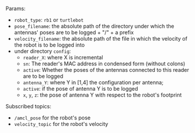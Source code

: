 Params:
- `robot_type`: `rb1` or `turtlebot`
- `pose_filename`: the absolute path of the directory under which the antennas'
poses are to be logged + "/" + a prefix
- `velocity_filename`: the absolute path of the file in which the velocity of
the robot is to be logged into
- under directory `config`:
  - `reader_X`: where X is incremental
  - `sn`: The reader's MAC address in condensed form (without colons)
  - `active`: Whether the poses of the antennas connected to this reader are
  to be logged
  - `antenna_Y`: where Y in [1,4] the configuration per antenna;
  - `active`: if the pose of antenna Y is to be logged
  - `x`, `y`, `z`: the pose of antenna Y with respect to the robot's footprint


Subscribed topics:
- `/amcl_pose` for the robot's pose
- `velocity_topic` for the robot's velocity
